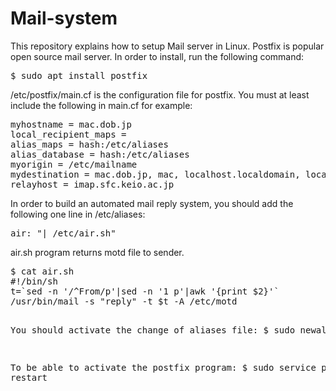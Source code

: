 # Mail-system
This repository explains how to setup Mail server in Linux.
Postfix is popular open source mail server. In order to install, run the following command:
<pre>
$ sudo apt install postfix
</pre>
/etc/postfix/main.cf is the configuration file for postfix.
You must at least include the following in main.cf for example:
<pre>
myhostname = mac.dob.jp
local_recipient_maps =
alias_maps = hash:/etc/aliases
alias_database = hash:/etc/aliases
myorigin = /etc/mailname
mydestination = mac.dob.jp, mac, localhost.localdomain, localhost
relayhost = imap.sfc.keio.ac.jp
</pre>
In order to build an automated mail reply system, you should add the following one line in /etc/aliases:
<pre>
air: "| /etc/air.sh"
</pre>
air.sh program returns motd file to sender.
<pre>
$ cat air.sh
#!/bin/sh
t=`sed -n '/^From/p'|sed -n '1 p'|awk '{print $2}'`
/usr/bin/mail -s "reply" -t $t -A /etc/motd </dev/null

</pre>
You should activate the change of aliases file:
$ sudo newaliases

To be able to activate the postfix program:
$ sudo service postfix restart

